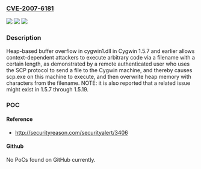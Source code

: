 ### [CVE-2007-6181](https://cve.mitre.org/cgi-bin/cvename.cgi?name=CVE-2007-6181)
![](https://img.shields.io/static/v1?label=Product&message=n%2Fa&color=blue)
![](https://img.shields.io/static/v1?label=Version&message=n%2Fa&color=blue)
![](https://img.shields.io/static/v1?label=Vulnerability&message=n%2Fa&color=brighgreen)

### Description

Heap-based buffer overflow in cygwin1.dll in Cygwin 1.5.7 and earlier allows context-dependent attackers to execute arbitrary code via a filename with a certain length, as demonstrated by a remote authenticated user who uses the SCP protocol to send a file to the Cygwin machine, and thereby causes scp.exe on this machine to execute, and then overwrite heap memory with characters from the filename. NOTE: it is also reported that a related issue might exist in 1.5.7 through 1.5.19.

### POC

#### Reference
- http://securityreason.com/securityalert/3406

#### Github
No PoCs found on GitHub currently.

